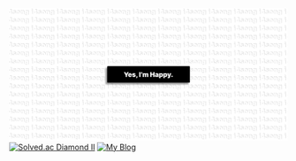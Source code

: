 ![11](./bg.png)
[![Solved.ac Diamond II](http://mazassumnida.wtf/api/mini/generate_badge?boj=naxi)](https://solved.ac/profile/naxi)
[![My Blog](https://img.shields.io/badge/Blog-20C997?logo=Velog&logoColor=fff)](https://velog.io/@dnr6054)
